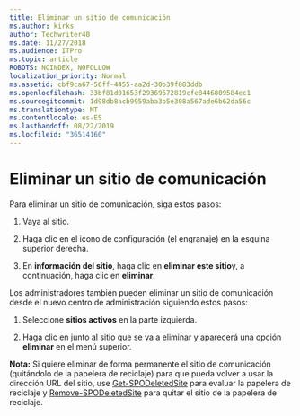 ```yaml
---
title: Eliminar un sitio de comunicación
ms.author: kirks
author: Techwriter40
ms.date: 11/27/2018
ms.audience: ITPro
ms.topic: article
ROBOTS: NOINDEX, NOFOLLOW
localization_priority: Normal
ms.assetid: cbf9ca67-56ff-4455-aa2d-30b39f883ddb
ms.openlocfilehash: 33bf81d01653f29369672819cfe8446809584ec1
ms.sourcegitcommit: 1d98db8acb9959aba3b5e308a567ade6b62da56c
ms.translationtype: MT
ms.contentlocale: es-ES
ms.lasthandoff: 08/22/2019
ms.locfileid: "36514160"
---
```

# <a name="delete-a-communication-site"></a>Eliminar un sitio de comunicación

Para eliminar un sitio de comunicación, siga estos pasos: 
  
1. Vaya al sitio. 
  
2. Haga clic en el icono de configuración (el engranaje) en la esquina superior derecha. 
  
3. En **información del sitio**, haga clic en **eliminar este sitio**y, a continuación, haga clic en **eliminar**. 
  
Los administradores también pueden eliminar un sitio de comunicación desde el nuevo centro de administración siguiendo estos pasos: 
  
1. Seleccione **sitios activos** en la parte izquierda. 
  
2. Haga clic en junto al sitio que se va a eliminar y aparecerá una opción **eliminar** en el menú superior. 
  
 **Nota:** Si quiere eliminar de forma permanente el sitio de comunicación (quitándolo de la papelera de reciclaje) para que pueda volver a usar la dirección URL del sitio, use [Get-SPODeletedSite](https://aka.ms/Get-SPODeletedSite) para evaluar la papelera de reciclaje y [Remove-SPODeletedSite](https://aka.ms/Remove-SPODeletedSite) para quitar el sitio de la papelera de reciclaje. 
  

